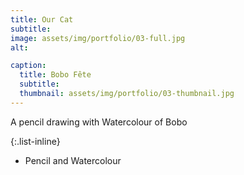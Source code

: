 ```yaml
---
title: Our Cat
subtitle: 
image: assets/img/portfolio/03-full.jpg
alt: 

caption:
  title: Bobo Fête
  subtitle: 
  thumbnail: assets/img/portfolio/03-thumbnail.jpg
---
```

A pencil drawing with Watercolour of Bobo

{:.list-inline}
- Pencil and Watercolour


